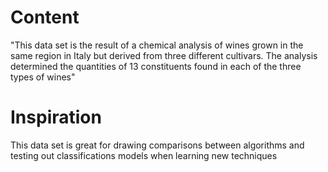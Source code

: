 # Content

"This data set is the result of a chemical analysis of wines grown in the same region in Italy but derived from three different cultivars. The analysis determined the quantities of 13 constituents found in each of the three types of wines"

# Inspiration
This data set is great for drawing comparisons between algorithms and testing out classifications models when learning new techniques
